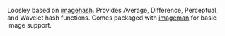Loosley based on [imagehash](https://github.com/JohannesBuchner/imagehash). Provides Average, Difference, Perceptual, and Wavelet hash functions. Comes packaged with [imageman](https://github.com/SolitudeSF/imageman) for basic image support.
